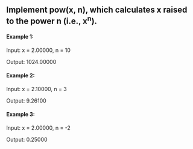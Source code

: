 ## Implement pow(x, n), which calculates x raised to the power n (i.e., x<sup>n</sup>).

#### Example 1:

Input: x = 2.00000, n = 10

Output: 1024.00000

#### Example 2:

Input: x = 2.10000, n = 3

Output: 9.26100

#### Example 3:

Input: x = 2.00000, n = -2

Output: 0.25000
